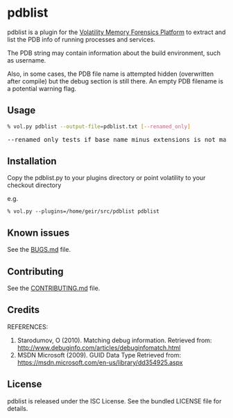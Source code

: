 pdblist
=========

pdblist is a plugin for the [Volatility Memory Forensics Platform](http://www.volatilityfoundation.org/) to extract and list the PDB info of running processes and services.

The PDB string may contain information about the build environment, such as username.

Also, in some cases, the PDB file name is attempted hidden (overwritten after
compile) but the debug section is still there. An empty PDB filename is a
potential warning flag.

## Usage

```bash
% vol.py pdblist --output-file=pdblist.txt [--renamed_only]
```

<pre>
--renamed_only tests if base name minus extensions is not matching on lowercase. If they are different the plugin will output.
</pre>


## Installation

Copy the pdblist.py to your plugins directory or point volatility to your checkout directory

e.g.

`% vol.py --plugins=/home/geir/src/pdblist pdblist`

## Known issues

See the [BUGS.md](BUGS.md) file.

## Contributing

See the [CONTRIBUTING.md](CONTRIBUTING.md) file.

## Credits

REFERENCES:
1. Starodumov, O (2010). Matching debug information.
   Retrieved from:
     http://www.debuginfo.com/articles/debuginfomatch.html
2. MSDN Microsoft (2009). GUID Data Type
   Retrieved from:
     https://msdn.microsoft.com/en-us/library/dd354925.aspx

## License

pdblist is released under the ISC License. See the bundled LICENSE file for
details.
